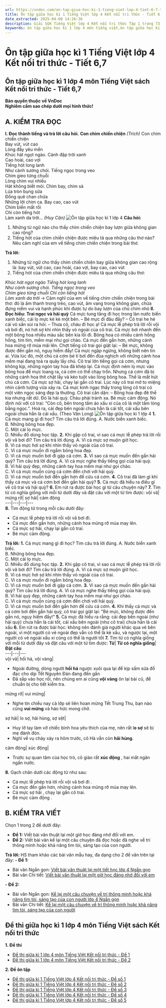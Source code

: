 ```yaml
---
url: https://vndoc.com/on-tap-giua-hoc-ki-1-tieng-viet-lop-4-tiet-6-7-trang-73-ket-noi-tri-thuc-298461
title: Ôn tập giữa học kì 1 Tiếng Việt lớp 4 Kết nối tri thức - Tiết 6,7 - VnDoc.com
date_extracted: 2025-04-08 14:26:36
description: Giải SGK Tiếng Việt lớp 4 Kết nối tri thức Tập 1 trang 73 được biên soạn nhằm giúp các em HS đạt kết quả tốt trong quá trình làm bài tập và học tập môn Tiếng Việt lớp 4.
keywords: ôn tập giữa học kì 1 lớp 4 môn tiếng việt,ôn tập giữa học kì 1 lớp 4,Ôn tập giữa học kì 1 Tiếng Việt lớp 4 Kết nối tri thức,ôn tập tiếng việt giữa học kì 1 lớp 4,tiếng việt lớp 4 ôn tập giữa học kì 1,Ôn tập giữa học kì 1 Tiếng Việt lớp 4 trang 73,Ôn tập giữa học kì 1 Tiếng Việt trang 73,để học tốt tiếng việt 4,lời giải hay tiếng việt lớp 4,giải bài tập tiếng việt lớp 4,tiếng việt lớp 4
---
```


# Ôn tập giữa học kì 1 Tiếng Việt lớp 4 Kết nối tri thức - Tiết 6,7
## **Ôn tập giữa học kì 1 lớp 4 môn Tiếng Việt sách Kết nối tri thức - Tiết 6,7**
**Bản quyền thuộc về VnDoc**   
**Nghiêm cấm sao chép dưới mọi hình thức\!**
## **A. KIỂM TRA ĐỌC**
**I. Đọc thành tiếng và trả lời câu hỏi.**
**Con chim chiền chiện**
 _\(Trích\)_
Con chim chiền chiện   
Bay vút, vút cao   
Lòng đầy yêu mến   
Khúc hát ngọt ngào.
Cánh đập trời xanh   
Cao hoài, cao vợi   
Tiếng hót long lanh   
Như cành sương chói.
Tiếng ngọc trong veo   
Chim gieo từng chuỗi   
Lòng chim vui nhiều   
Hát không biết mỏi.
Chim bay, chim sà   
Lúa tròn bụng sữa   
Đồng quê chan chứa   
Những lời chim ca.
Bay cao, cao vút   
Chim biến mất rồi   
Chỉ còn tiếng hót   
Làm xanh da trời...
_\(Huy Cận\)_
![Ôn tập giữa học kì 1 lớp 4](https://i.vdoc.vn/data/image/2023/06/06/on-tap-giua-hoc-ki-1-tieng-viet-lop-4-tiet-6-7-trang-73-ket-noi-tri-thuc-1.jpg)
**Câu hỏi:**
  1. Những từ ngữ nào cho thấy chim chiền chiện bay lượn giữa không gian cao rộng?
  2. Tiếng hót của chim chiền chiện được miêu tả qua những câu thơ nào? Nêu cảm nghĩ của em về tiếng chim chiền chiện trong bài thơ.

**Trả lời:**
  1. Những từ ngữ cho thấy chim chiền chiện bay giữa không gian cao rộng là: bay vút, vút cao, cao hoài, cao vợi, bay cao, cao vút
  2. Tiếng hót của chim chiền chiện được miêu tả qua những câu thơ:

_Khúc hát ngọt ngào_
 _Tiếng hót long lanh_  
 _Như cành sương chói._
_Tiếng ngọc trong veo_  
 _Chim gieo từng chuỗi_
 _Chỉ còn tiếng hót_  
 _Làm xanh da trời_
→ Cảm nghĩ của em về tiếng chim chiền chiện trong bài thơ: đó là âm thanh trong trẻo, cao vút, âm vang trong không gian, chứa đựng niềm vui và hạnh phúc khi được tự do bay lượn của chú chim nhỏ
**II. Đọc hiểu:**
**Trai ngọc và hải quỳ**
Cá mực tung tăng đi học trong làn nước biển xanh biếc, cái lọ mực kè kè một bên.
– Bé mực đi đâu đấy? – Cô trai he hé cái vỏ sần sùi ra hỏi.
– Thưa cô, cháu đi học ạ\!
Cá mực lễ phép trả lời rồi vội vã bơi đi, nó hơi sợ khi nhìn thấy vỏ ngoài của cô trai. Cá mực bơi nhanh đến một bông hoa nhiều màu sắc bên kia lối đi. Bông hoa có nhiều cánh hồng hồng, tím tím, mềm mại như gọi chào. Cá mực đến gần hơn, những cánh hoa mừng rỡ múa mãi lên. Chợt tiếng cô trai gọi giật lại:
– Bé mực, không được đến gần nó, nguy hiểm đấy\!
Cá mực ngập ngừng, không biết nên tin ai. Vừa lúc đó, một chú cá cơm bé tí bơi đến đùa nghịch với những cánh hoa mềm mại đang toả ra quây lấy chú. Cô trai lớn tiếng gọi cá cơm, nhưng không kịp, những ngón tay hoa đã khép lại. Cá mực định ném lọ mực vào bông hoa để mực loang ra, cá cơm có thể chạy trốn. Nhưng cá cơm đã bị những cánh hoa thít chặt lấy và kéo tuột vào lòng bông hoa. Thế là mất hút chú cá cơm.
Cá mực sợ hãi, chạy lại gần cô trai. Lúc này cô trai mở to miệng nhìn cảnh tượng vừa xảy ra. Cá mực kinh ngạc thấy trong lòng cô trai có một viên ngọc sáng đẹp lạ thường.
Cô trai căn dặn:
– Bông hoa đẹp đẽ thế kia nhưng rất dữ. Đó là hải quỳ. Cháu phải tránh xa.
Bé mực cảm động. Nó định nói với cô trai: “Còn cô, bên trong tấm áo xấu xí của cô là một tấm lòng bằng ngọc.”.
Hoá ra, cái đẹp bên ngoài chưa hẳn là cái tốt, cái xấu bên ngoài chưa hẳn là cái xấu.
\(Theo Vân Long\)
![Ôn tập giữa học kì 1 lớp 4](https://i.vdoc.vn/data/image/2023/06/06/on-tap-giua-hoc-ki-1-tieng-viet-lop-4-tiet-6-7-trang-73-ket-noi-tri-thuc-2.jpg)
**1.** Cá mực mang gì đi học? Tìm câu trả lời đúng.
A. Nước biển xanh biếc.  
B. Những bông hoa đẹp.  
C. Một cái lọ mực.  
D. Nhiều đồ dùng học tập.
**2.** Khi gặp cô trai, vì sao cá mực lễ phép trả lời rồi vội vã bơi đi? Tìm câu trả lời đúng.
A. Vì cá mực sợ muộn giờ học.  
B. Vì cá mực hơi sợ khi nhìn thấy vỏ ngoài của cô trai.  
C. Vì cá mực muốn đi ngắm bông hoa đẹp.  
D. Vì cá mực muốn bơi đi gặp cá cơm.
**3.** Vì sao cá mực muốn đến gần hải quỳ? Tìm câu trả lời đúng.
A. Vì cá mực nghe thấy tiếng gọi của hải quỳ.  
B. Vì hải quỳ đẹp, những cánh tay hoa mềm mại như gọi chào.  
C. Vì cá mực muốn cùng cá cơm đến chơi với hải quỳ.  
D. Vì cá mực muốn bơi đến gần hơn để cứu cá cơm.
**4.** Cô trai đã làm gì khi thấy cá mực và cá cơm bơi đến gần hải quỳ?
**5.** Cá mực đã hiểu ra điều gì về cô trai và hải quỳ?
**6.** Em rút ra được bài học gì từ câu chuyện này?
**7.** Tìm từ có nghĩa giống với mỗi từ dưới đây và đặt câu với một từ tìm được:
vội vã| mừng rỡ| sợ hãi| cảm động  
---|---|---|---  
**8.** Tìm động từ trong mỗi câu dưới đây:
  * Cá mực lễ phép trả lời rồi vội vã bơi đi.
  * Cá mực đến gần hơn, những cánh hoa mừng rỡ múa may lên.
  * Cá mực sợ hãi, chạy lại gần cô trai.
  * Bé mực cảm động.

**Trả lời:**
**1.** Cá mực mang gì đi học? Tìm câu trả lời đúng.
A. Nước biển xanh biếc.  
B. Những bông hoa đẹp.  
C. Một cái lọ mực.  
D. Nhiều đồ dùng học tập.
**2.** Khi gặp cô trai, vì sao cá mực lễ phép trả lời rồi vội vã bơi đi? Tìm câu trả lời đúng.
A. Vì cá mực sợ muộn giờ học.  
B. Vì cá mực hơi sợ khi nhìn thấy vỏ ngoài của cô trai.  
C. Vì cá mực muốn đi ngắm bông hoa đẹp.  
D. Vì cá mực muốn bơi đi gặp cá cơm.
**3.** Vì sao cá mực muốn đến gần hải quỳ? Tìm câu trả lời đúng.
A. Vì cá mực nghe thấy tiếng gọi của hải quỳ.  
B. Vì hải quỳ đẹp, những cánh tay hoa mềm mại như gọi chào.  
C. Vì cá mực muốn cùng cá cơm đến chơi với hải quỳ.  
D. Vì cá mực muốn bơi đến gần hơn để cứu cá cơm.
**4.** Khi thấy cá mực và cá cơm bơi đến gần hải quỳ, cô trai gọi giật lại: "Bé mực, không được đến gần nó, nguy hiểm đấy\!"
**5.** Cá mực đã hiểu ra rằng: cái đẹp bên ngoài \(như hải quỳ\) chưa hẳn là cái tốt, cái xấu bên ngoài \(như cô trai\) chưa hẳn là cái xấu
**6.** Em rút ra được bài học: không nên đánh giá người khác qua vẻ bên ngoài, vì một người có vẻ ngoài đẹp vẫn có thể là kẻ xấu, và ngược lại, một người có vẻ ngoài xấu xí cũng có thể là người tốt
**7.** Tìm từ có nghĩa giống với mỗi từ dưới đây và đặt câu với một từ tìm được:
**Từ**| **Từ có nghĩa giống**| **Đặt câu**  
---|---|---  
vội vã| hối hả, vội vàng| 
  * Ngoài đường, dòng người **hối hả** ngược xuôi qua lại để kịp sắm sửa đồ đạc cho dịp Tết Nguyên Đán đang đến gần
  * Đã sắp vào học rồi, nên chúng em ai cũng **vội vàng** ôn lại bài cũ, để chuẩn bị cho tiết kiểm tra.

mừng rỡ| vui mừng| 
  * Nghe tin chiều nay cả lớp sẽ liên hoan mừng Tết Trung Thu, bạn nào cũng **vui mừng** và háo hức mong chờ.

sợ hãi| lo sợ, hãi hùng, sợ sệt| 
  * Huy lỡ tay làm vỡ chiếc bình hoa yêu thích của mẹ, nên rất l**o sợ** sẽ bị mẹ đánh đòn.
  * Nghĩ về vụ cháy xảy ra hôm trước, cô Hà vẫn còn **hãi hùng**.

cảm động| xúc động| 
  * Trước sự quan tâm của học trò, cô giáo rất **xúc động** , hai mắt ngân ngấn nước.

**8.** Gạch chân dưới các động từ như sau:
  * Cá mực lễ phép trả lời rồi vội vã bơi đi .
  * Cá mực đến gần hơn, những cánh hoa mừng rỡ múa may lên.
  * Cá mực sợ hãi , chạy lại gần cô trai.
  * Bé mực cảm động .

## **B. KIỂM TRA VIẾT**
Chọn 1 trong 2 đề dưới đây:
  * **Đề 1:** Viết bài văn thuật lại một giờ học đáng nhớ đối với em.
  * **Đề 2:** Viết bài văn kể lại một câu chuyện đã đọc hoặc đã nghe về trí thông minh hoặc khả năng tìm tòi, sáng tạo của con người.

**Trả lời:**
HS tham khảo các bài văn mẫu hay, đa dạng cho 2 đề văn trên tại đây:
**\- Đề 1:**
  * Bài văn Ngắn gọn: [Viết bài văn thuật lại một tiết học lớp 4 Ngắn gọn](<https://vndoc.com/viet-bai-van-thuat-lai-mot-tiet-hoc-lop-4-ngan-gon-302972>)
  * Bài văn Chi tiết: [Viết bài văn thuật lại một giờ học đáng nhớ đối với em](<https://vndoc.com/viet-bai-van-thuat-lai-mot-gio-hoc-dang-nho-doi-voi-em-lop-4-302763>)

**\- Đề 2:**
  * Bài văn Ngắn gọn: [Kể lại một câu chuyện về trí thông minh hoặc khả năng tìm tòi, sáng tạo của con người lớp 4 Ngắn gọn](<https://vndoc.com/ke-lai-mot-cau-chuyen-ve-tri-thong-minh-hoac-kha-nang-tim-toi-sang-tao-cua-con-nguoi-lop-4-ngan-gon-303018>)
  * Bài văn Chi tiết: [Kể lại một câu chuyện về trí thông minh hoặc khả năng tìm tòi, sáng tạo của con người](<https://vndoc.com/ke-lai-mot-cau-chuyen-ve-tri-thong-minh-hoac-kha-nang-tim-toi-sang-tao-cua-con-nguoi-lop-4-302910>)

## **Đề thi giữa học kì 1 lớp 4 môn Tiếng Việt sách Kết nối tri thức**
**1\. Đề thi**
  * [Đề thi giữa kì 1 lớp 4 môn Tiếng Việt Kết nối tri thức - Đề 1](<https://vndoc.com/de-thi-giua-ki-1-lop-4-mon-tieng-viet-ket-noi-tri-thuc-de-1-305046>)
  * [Đề thi giữa kì 1 lớp 4 môn Tiếng Việt Kết nối tri thức - Đề 2](<https://vndoc.com/de-thi-giua-ki-1-lop-4-mon-tieng-viet-ket-noi-tri-thuc-de-2-305048>)

**2\. Đề ôn tập**
  * [Đề thi giữa kì 1 Tiếng Việt lớp 4 Kết nối tri thức - Đề số 1](<https://vndoc.com/de-on-thi-giua-ki-1-tieng-viet-lop-4-ket-noi-tri-thuc-de-so-1-307296>)
  * [Đề thi giữa kì 1 Tiếng Việt lớp 4 Kết nối tri thức - Đề số 2](<https://vndoc.com/de-on-thi-giua-ki-1-tieng-viet-lop-4-ket-noi-tri-thuc-de-so-2-307413>)
  * [Đề thi giữa kì 1 Tiếng Việt lớp 4 Kết nối tri thức - Đề số 3](<https://vndoc.com/de-on-thi-giua-ki-1-tieng-viet-lop-4-ket-noi-tri-thuc-de-so-3-308108>)
  * [Đề thi giữa kì 1 Tiếng Việt lớp 4 Kết nối tri thức - Đề số 4](<https://vndoc.com/de-on-thi-giua-ki-1-tieng-viet-lop-4-ket-noi-tri-thuc-de-so-4-308342>)
  * [Đề thi giữa kì 1 Tiếng Việt lớp 4 Kết nối tri thức - Đề số 5](<https://vndoc.com/de-thi-giua-ki-1-tieng-viet-lop-4-ket-noi-tri-thuc-de-so-5-329572>)

